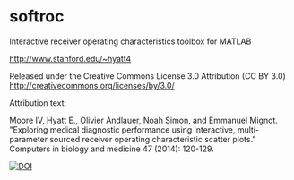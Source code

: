 softroc
=======
Interactive receiver operating characteristics toolbox for MATLAB

http://www.stanford.edu/~hyatt4

Released under the Creative Commons License 3.0 Attribution (CC BY 3.0)
http://creativecommons.org/licenses/by/3.0/

Attribution text:

Moore IV, Hyatt E., Olivier Andlauer, Noah Simon, and Emmanuel Mignot. "Exploring medical diagnostic performance using interactive, multi-parameter sourced receiver operating characteristic scatter plots." Computers in biology and medicine 47 (2014): 120-129.

[![DOI](https://zenodo.org/badge/10539395.svg)](https://zenodo.org/badge/latestdoi/10539395)
